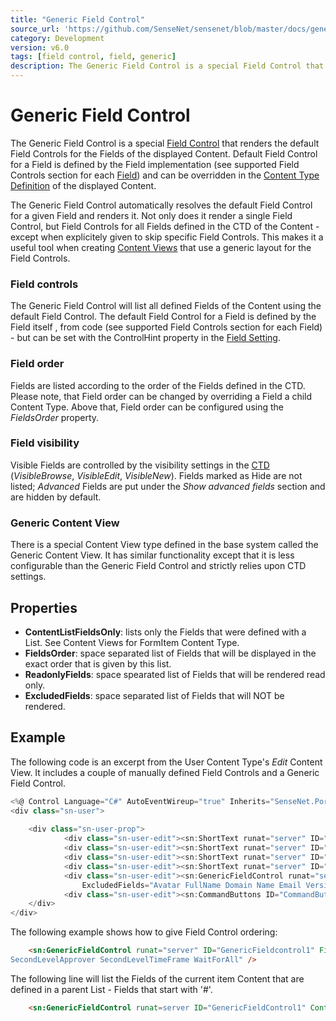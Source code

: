 ```yaml
---
title: "Generic Field Control"
source_url: 'https://github.com/SenseNet/sensenet/blob/master/docs/generic-fieldcontrol.md'
category: Development
version: v6.0
tags: [field control, field, generic]
description: The Generic Field Control is a special Field Control that renders the default Field Controls for the Fields of the displayed Content.
---
```


# Generic Field Control

The Generic Field Control is a special [Field Control](/docs/field-control) that renders the default Field Controls for the Fields of the displayed Content. Default Field Control for a Field is defined by the Field implementation (see supported Field Controls section for each [Field](/docs/field)) and can be overridden in the [Content Type Definition](/docs/ctd) of the displayed Content.

The Generic Field Control automatically resolves the default Field Control for a given Field and renders it. Not only does it render a single Field Control, but Field Controls for all Fields defined in the CTD of the Content - except when explicitely given to skip specific Field Controls. This makes it a useful tool when creating [Content Views](/docs/content-view) that use a generic layout for the Field Controls.

### Field controls

The Generic Field Control will list all defined Fields of the Content using the default Field Control. The default Field Control for a Field is defined by the Field itself , from code (see supported Field Controls section for each Field) - but can be set with the ControlHint property in the [Field Setting](/docs/field-setting,md).

### Field order

Fields are listed according to the order of the Fields defined in the CTD. Please note, that Field order can be changed by overriding a Field a child Content Type. Above that, Field order can be configured using the *FieldsOrder* property.

### Field visibility

Visible Fields are controlled by the visibility settings in the [CTD](/docs/ctd) (*VisibleBrowse*, *VisibleEdit*, *VisibleNew*). Fields marked as Hide are not listed; *Advanced* Fields are put under the *Show advanced fields* section and are hidden by default.

### Generic Content View

There is a special Content View type defined in the base system called the Generic Content View. It has similar functionality except that it is less configurable than the Generic Field Control and strictly relies upon CTD settings.

## Properties

- **ContentListFieldsOnly**: lists only the Fields that were defined with a List. See Content Views for FormItem Content Type.
- **FieldsOrder**: space separated list of Fields that will be displayed in the exact order that is given by this list.
- **ReadonlyFields**: space spearated list of Fields that will be rendered read only.
- **ExcludedFields**: space separated list of Fields that will NOT be rendered.

## Example

The following code is an excerpt from the User Content Type's *Edit* Content View. It includes a couple of manually defined Field Controls and a Generic Field Control.

```csharp
<%@ Control Language="C#" AutoEventWireup="true" Inherits="SenseNet.Portal.UI.SingleContentView" %>
<div class="sn-user">
 
    <div class="sn-user-prop">
            <div class="sn-user-edit"><sn:ShortText runat="server" ID="ShortTextFullName" FieldName="FullName" /></div>
            <div class="sn-user-edit"><sn:ShortText runat="server" ID="ShortTextDomain" FieldName="Domain" /></div>
            <div class="sn-user-edit"><sn:ShortText runat="server" ID="ShortTextName" FieldName="Name" /></div>
            <div class="sn-user-edit"><sn:ShortText runat="server" ID="ShortTextEmail" FieldName="Email" /></div>
            <div class="sn-user-edit"><sn:GenericFieldControl runat="server" ID="GenericFieldControl1"
                ExcludedFields="Avatar FullName Domain Name Email Version Index Password" /></div>
            <div class="sn-user-edit"><sn:CommandButtons ID="CommandButtons1" runat="server" /></div>
    </div>
</div>
```

The following example shows how to give Field Control ordering:

```html
    <sn:GenericFieldControl runat="server" ID="GenericFieldcontrol1" FieldsOrder="DisplayName Description FirstLevelApprover FirstLevelTimeFrame 
SecondLevelApprover SecondLevelTimeFrame WaitForAll" />
```

The following line will list the Fields of the current item Content that are defined in a parent List - Fields that start with '#'.

```html
    <sn:GenericFieldControl runat=server ID="GenericFieldControl1" ContentListFieldsOnly="true" />
```